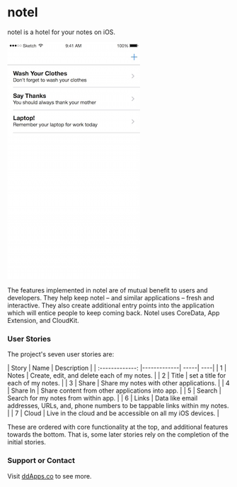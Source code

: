 # notel
notel is a hotel for your notes on iOS.

![](https://raw.githubusercontent.com/duliodenis/notel/master/art/notel-list-with-title.jpg)

The features implemented in notel are of mutual benefit to users and developers. They help keep notel – and similar applications – fresh and interactive. They also create additional entry points into the application which will entice people to keep coming back. Notel uses CoreData, App Extension, and CloudKit.

### User Stories

The project's seven user stories are:

| Story        | Name           | Description  |
| :-------------: |-------------| -----| ----|
| 1      | Notes | Create, edit, and delete each of my notes. |
| 2      | Title | set a title for each of my notes. |
| 3      | Share | Share my notes with other applications. |
| 4      | Share In | Share content from other applications into app. |
| 5      | Search | Search for my notes from within app. |
| 6      | Links | Data like email addresses, URLs, and, phone numbers to be tappable links within my notes. |
| 7      | Cloud | Live in the cloud and be accessible on all my iOS devices. |

These are ordered with core functionality at the top, and additional features towards the bottom. That is, some later stories rely on the completion of the initial stories.

### Support or Contact
Visit [ddApps.co](http://ddapps.co) to see more.